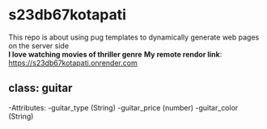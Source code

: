# s23db67kotapati
This repo is about using pug templates to dynamically generate web pages on the server side
<br>
**I love watching movies of thriller genre**
**My remote rendor link**: https://s23db67kotapati.onrender.com

## class: guitar
-Attributes:
    -guitar_type (String)
    -guitar_price (number)
    -guitar_color (String)
